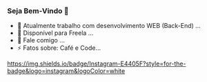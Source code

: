 ### Seja Bem-Vindo 👋

- 🔭 Atualmente trabalho com desenvolvimento WEB (Back-End) ...
- 👯 Disponível para Freela ...
- 💬 Fale comigo ...
- ⚡ Fatos sobre: Café e Code...

https://img.shields.io/badge/Instagram-E4405F?style=for-the-badge&logo=instagram&logoColor=white
